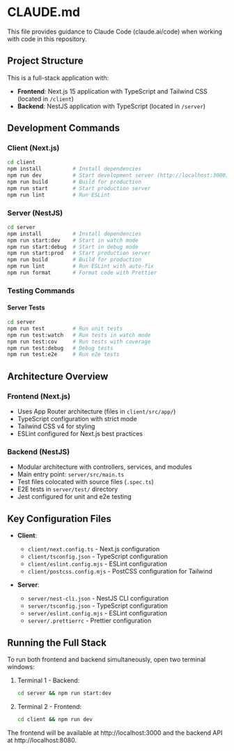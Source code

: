 # CLAUDE.md

This file provides guidance to Claude Code (claude.ai/code) when working with code in this repository.

## Project Structure

This is a full-stack application with:
- **Frontend**: Next.js 15 application with TypeScript and Tailwind CSS (located in `/client`)
- **Backend**: NestJS application with TypeScript (located in `/server`)

## Development Commands

### Client (Next.js)
```bash
cd client
npm install          # Install dependencies
npm run dev          # Start development server (http://localhost:3000)
npm run build        # Build for production
npm run start        # Start production server
npm run lint         # Run ESLint
```

### Server (NestJS)
```bash
cd server
npm install          # Install dependencies
npm run start:dev    # Start in watch mode
npm run start:debug  # Start in debug mode
npm run start:prod   # Start production server
npm run build        # Build for production
npm run lint         # Run ESLint with auto-fix
npm run format       # Format code with Prettier
```

### Testing Commands

#### Server Tests
```bash
cd server
npm run test         # Run unit tests
npm run test:watch   # Run tests in watch mode
npm run test:cov     # Run tests with coverage
npm run test:debug   # Debug tests
npm run test:e2e     # Run e2e tests
```

## Architecture Overview

### Frontend (Next.js)
- Uses App Router architecture (files in `client/src/app/`)
- TypeScript configuration with strict mode
- Tailwind CSS v4 for styling
- ESLint configured for Next.js best practices

### Backend (NestJS)
- Modular architecture with controllers, services, and modules
- Main entry point: `server/src/main.ts`
- Test files colocated with source files (`.spec.ts`)
- E2E tests in `server/test/` directory
- Jest configured for unit and e2e testing

## Key Configuration Files

- **Client**: 
  - `client/next.config.ts` - Next.js configuration
  - `client/tsconfig.json` - TypeScript configuration
  - `client/eslint.config.mjs` - ESLint configuration
  - `client/postcss.config.mjs` - PostCSS configuration for Tailwind

- **Server**:
  - `server/nest-cli.json` - NestJS CLI configuration
  - `server/tsconfig.json` - TypeScript configuration
  - `server/eslint.config.mjs` - ESLint configuration
  - `server/.prettierrc` - Prettier configuration

## Running the Full Stack

To run both frontend and backend simultaneously, open two terminal windows:

1. Terminal 1 - Backend:
   ```bash
   cd server && npm run start:dev
   ```

2. Terminal 2 - Frontend:
   ```bash
   cd client && npm run dev
   ```

The frontend will be available at http://localhost:3000 and the backend API at http://localhost:8080.